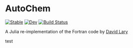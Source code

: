 # AutoChem


[![Stable](https://img.shields.io/badge/docs-stable-blue.svg)](https://john-waczak.github.io/AutoChem.jl/stable/)
[![Dev](https://img.shields.io/badge/docs-dev-blue.svg)](https://john-waczak.github.io/AutoChem.jl/dev/)
[![Build Status](https://github.com/john-waczak/AutoChem.jl/actions/workflows/CI.yml/badge.svg?branch=main)](https://github.com/john-waczak/AutoChem.jl/actions/workflows/CI.yml?query=branch%3Amain)


A Julia re-implementation of the Fortran code by [David Lary](https://www.techbriefs.com/component/content/article/tb/pub/briefs/software/458)

test
